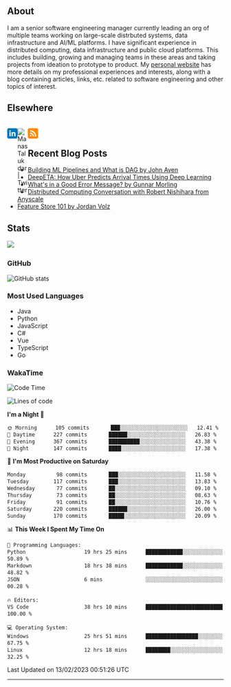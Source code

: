 ## About

I am a senior software engineering manager currently leading an org of multiple teams working on large-scale distrbuted systems, data infrastructure and AI/ML platforms. I have significant experience in distributed computing, data infrastructure and public cloud platforms. This includes building, growing and managing teams in these areas and taking projects from ideation to prototype to product. My [personal website](https://manastalukdar.github.io/) has more details on my professional experiences and interests, along with a blog containing articles, links, etc. related to software engineering and other topics of interest.

## Elsewhere

</br>

<a href="https://www.linkedin.com/in/manastalukdar" target="_blank">
  <img align="left" alt="Manas Talukdar | Linkedin" width="24px" src="https://raw.githubusercontent.com/edent/SuperTinyIcons/master/images/svg/linkedin.svg" />
</a>
<a href="https://www.twitter.com/manastalukdar" target="_blank">
  <img align="left" alt="Manas Talukdar | Twitter" width="24px" src="https://github.com/TheDudeThatCode/TheDudeThatCode/blob/master/Assets/Twitter.svg" />
</a>
<a href="https://manastalukdar.github.io/" target="_blank">
  <img align="left" alt="Manas Talukdar | Website" width="24px" src="https://github.com/edent/SuperTinyIcons/blob/master/images/svg/rss.svg" />
</a>

</br>

## Recent Blog Posts

<!-- BLOG:START -->
- [Building ML Pipelines and What is DAG by John Aven](https://manastalukdar.github.io/blog/2022/03/21/building-ml-pipelines-dag/)
- [DeepETA: How Uber Predicts Arrival Times Using Deep Learning](https://manastalukdar.github.io/blog/2022/03/21/deepeta-uber-predicts-arrival-times-deep-learning/)
- [What&#39;s in a Good Error Message? by Gunnar Morling](https://manastalukdar.github.io/blog/2022/02/11/good-error-message-gunnar-morling/)
- [Distributed Computing Conversation with Robert Nishihara from Anyscale](https://manastalukdar.github.io/blog/2022/01/24/distributed-computing-conversation-robert-nishihara-anyscale/)
- [Feature Store 101 by Jordan Volz](https://manastalukdar.github.io/blog/2022/01/22/feature-store-101-jordan-volz/)
<!-- BLOG:END -->

## Stats

![](https://komarev.com/ghpvc/?username=manastalukdar)

### GitHub

![GitHub stats](https://github-readme-stats.vercel.app/api?username=manastalukdar&show_icons=true&hide_border=true&hide_rank=true&hide_title=true&icon_color=79ff97&text_color=cecac3&bg_color=4d4b4b)

### Most Used Languages

- Java
- Python
- JavaScript
- C#
- Vue
- TypeScript
- Go

<!--
![Top Langs](https://github-readme-stats.vercel.app/api/top-langs/?username=manastalukdar&layout=compact&hide_border=true&hide_title=true&icon_color=79ff97&text_color=cecac3&bg_color=4d4b4b)
-->

### WakaTime

<!--START_SECTION:waka-->
![Code Time](http://img.shields.io/badge/Code%20Time-3%2C313%20hrs%2054%20mins-blue)

![Lines of code](https://img.shields.io/badge/From%20Hello%20World%20I%27ve%20Written-43%20Thousand%20lines%20of%20code-blue)

**I'm a Night 🦉** 

```text
🌞 Morning      105 commits       ███░░░░░░░░░░░░░░░░░░░░░░   12.41 % 
🌆 Daytime      227 commits       ██████░░░░░░░░░░░░░░░░░░░   26.83 % 
🌃 Evening      367 commits       ██████████░░░░░░░░░░░░░░░   43.38 % 
🌙 Night        147 commits       ████░░░░░░░░░░░░░░░░░░░░░   17.38 % 

```
📅 **I'm Most Productive on Saturday** 

```text
Monday          98 commits       ███░░░░░░░░░░░░░░░░░░░░░░   11.58 % 
Tuesday        117 commits       ███░░░░░░░░░░░░░░░░░░░░░░   13.83 % 
Wednesday       77 commits       ██░░░░░░░░░░░░░░░░░░░░░░░   09.10 % 
Thursday        73 commits       ██░░░░░░░░░░░░░░░░░░░░░░░   08.63 % 
Friday          91 commits       ██░░░░░░░░░░░░░░░░░░░░░░░   10.76 % 
Saturday       220 commits       ██████░░░░░░░░░░░░░░░░░░░   26.00 % 
Sunday         170 commits       █████░░░░░░░░░░░░░░░░░░░░   20.09 % 

```


📊 **This Week I Spent My Time On** 

```text
💬 Programming Languages: 
Python                   19 hrs 25 mins      ████████████░░░░░░░░░░░░░   50.89 % 
Markdown                 18 hrs 38 mins      ████████████░░░░░░░░░░░░░   48.82 % 
JSON                     6 mins              ░░░░░░░░░░░░░░░░░░░░░░░░░   00.28 % 

🔥 Editors: 
VS Code                  38 hrs 10 mins      █████████████████████████   100.00 % 

💻 Operating System: 
Windows                  25 hrs 51 mins      █████████████████░░░░░░░░   67.75 % 
Linux                    12 hrs 18 mins      ████████░░░░░░░░░░░░░░░░░   32.25 % 

```


 Last Updated on 13/02/2023 00:51:26 UTC
<!--END_SECTION:waka-->

---

<!--

**manastalukdar/manastalukdar** is a ✨ _special_ ✨ repository because its `README.md` (this file) appears on your GitHub profile.

Here are some ideas to get you started:

- 🔭 I’m currently working on ...
- 🌱 I’m currently learning ...
- 👯 I’m looking to collaborate on ...
- 🤔 I’m looking for help with ...
- 💬 Ask me about ...
- 📫 How to reach me: ...
- 😄 Pronouns: ...
- ⚡ Fun fact: ...
-->
